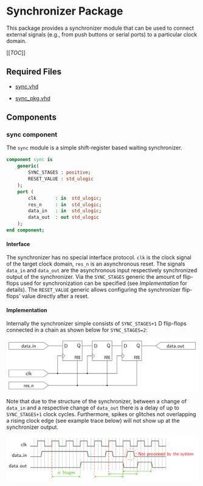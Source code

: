 
# Synchronizer Package
This package provides a synchronizer module that can be used to connect external signals (e.g., from push buttons or serial ports) to a particular clock domain.


[[_TOC_]]

## Required Files

- [sync.vhd](src/sync.vhd)

- [sync_pkg.vhd](src/sync_pkg.vhd)

## Components

### sync component
The `sync` module is a simple shift-register based waiting synchronizer.


```vhdl
component sync is
	generic(
		SYNC_STAGES : positive;
		RESET_VALUE : std_ulogic
	);
	port (
		clk       : in  std_ulogic;
		res_n     : in  std_ulogic;
		data_in   : in  std_ulogic;
		data_out  : out std_ulogic
	);
end component;
```


#### Interface

The synchronizer has no special interface protocol.
`clk` is the clock signal of the target clock domain, `res_n` is an asynchronous reset.
The signals `data_in` and `data_out` are the asynchronous input respectively synchronized output of the synchronizer.
Via the `SYNC_STAGES` generic the amount of flip-flops used for synchronization can be specified (see *Implementation* for details).
The `RESET_VALUE` generic allows configuring the synchronizer flip-flops' value directly after a reset.




#### Implementation

Internally the synchronizer simple consists of `SYNC_STAGES+1` D flip-flops connected in a chain as shown below for `SYNC_STAGES=2`:


![Internal synchronizer structure](.mdata/internal_structure.svg)

Note that due to the structure of the synchronizer, between a change of `data_in` and a respective change of `data_out` there is a delay of up to `SYNC_STAGES+1` clock cycles. Furthermore, spikes or glitches not overlapping a rising clock edge (see example trace below) will not show up at the synchronizer output.

![Synchronizer Timing Diagram](.mdata/sync_timing.svg)

